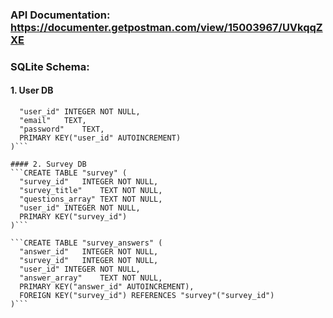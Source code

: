 ### API Documentation: https://documenter.getpostman.com/view/15003967/UVkqqZXE

### SQLite Schema:

#### 1. User DB

````CREATE TABLE "users" (
  "user_id"	INTEGER NOT NULL,
  "email"	TEXT,
  "password"	TEXT,
  PRIMARY KEY("user_id" AUTOINCREMENT)
)```

#### 2. Survey DB
```CREATE TABLE "survey" (
  "survey_id"	INTEGER NOT NULL,
  "survey_title"	TEXT NOT NULL,
  "questions_array"	TEXT NOT NULL,
  "user_id"	INTEGER NOT NULL,
  PRIMARY KEY("survey_id")
)```

```CREATE TABLE "survey_answers" (
  "answer_id"	INTEGER NOT NULL,
  "survey_id"	INTEGER NOT NULL,
  "user_id"	INTEGER NOT NULL,
  "answer_array"	TEXT NOT NULL,
  PRIMARY KEY("answer_id" AUTOINCREMENT),
  FOREIGN KEY("survey_id") REFERENCES "survey"("survey_id")
)```
````
